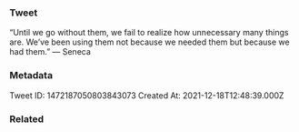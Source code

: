 ### Tweet
“Until we go without them, we fail to realize how unnecessary many things are. We’ve been using them not because we needed them but because we had them.” — Seneca

### Metadata
Tweet ID: 1472187050803843073
Created At: 2021-12-18T12:48:39.000Z

### Related

